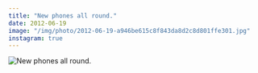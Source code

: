 ```yaml
---
title: "New phones all round."
date: 2012-06-19
image: "/img/photo/2012-06-19-a946be615c8f843da8d2c8d801ffe301.jpg"
instagram: true
---
```


![New phones all round.](/img/photo/2012-06-19-a946be615c8f843da8d2c8d801ffe301.jpg)
